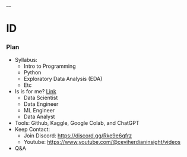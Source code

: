 __

# ID

### Plan

* Syllabus:
   * Intro to Programming
   * Python
   * Exploratory Data Analysis (EDA)
   * Etc
* Is is for me? [Link](https://media.licdn.com/dms/image/D4D22AQFUZr3L-w8l5Q/feedshare-shrink_800/0/1701130472652?e=1704326400&v=beta&t=s714gbfRjtpBmGoh8JXyCpAotipR_l1dDgmhGugCg3Y)
   * Data Scientist
   * Data Engineer
   * ML Engineer
   * Data Analyst
* Tools: Github, Kaggle, Google Colab, and ChatGPT
* Keep Contact:
    * Join Discord: https://discord.gg/Rke9e6gfrz
    * Youtube: https://www.youtube.com/@ceviherdianinsight/videos
* Q&A

